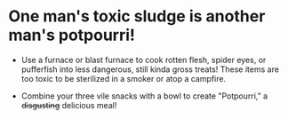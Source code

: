 # One man's toxic sludge is another man's potpourri! 
 - Use a furnace or blast furnace to cook rotten flesh, spider eyes, or pufferfish into less dangerous, still kinda gross treats! These items are too toxic to be sterilized in a smoker or atop a campfire.

 - Combine your three vile snacks with a bowl to create "Potpourri," a ~~disgusting~~ delicious meal!
